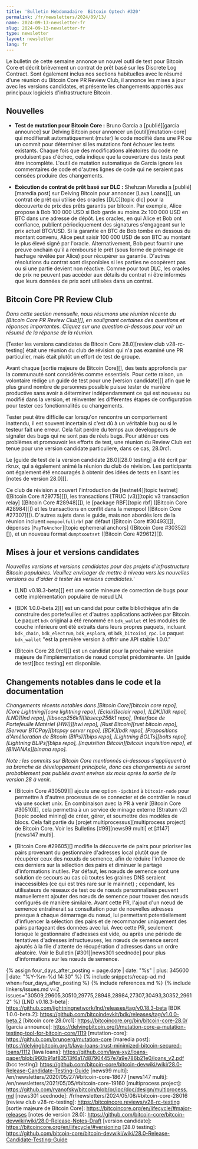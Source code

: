 ```yaml
---
title: 'Bulletin Hebdomadaire  Bitcoin Optech #320'
permalink: /fr/newsletters/2024/09/13/
name: 2024-09-13-newsletter-fr
slug: 2024-09-13-newsletter-fr
type: newsletter
layout: newsletter
lang: fr
---
```

Le bulletin de cette semaine annonce un nouvel outil de test pour Bitcoin Core et
décrit brièvement un contrat de prêt basé sur les Discrete Log Contract. Sont également inclus nos
sections habituelles avec le résumé d'une réunion du Bitcoin Core PR Review Club,
il annonce les mises à jour avec les versions candidates, et présente les changements
apportés aux principaux logiciels d'infrastructure Bitcoin.

## Nouvelles

- **Test de mutation pour Bitcoin Core :** Bruno Garcia a [publié][garcia announce] sur
  Delving Bitcoin pour annoncer un [outil][mutation-core] qui modifierait
  automatiquement (muter) le code modifié dans une PR ou un commit pour
  déterminer si les mutations font échouer les tests existants. Chaque fois
  que des modifications aléatoires du code ne produisent pas d'échec, cela indique que la couverture
  des tests peut être incomplète. L'outil de mutation automatique de Garcia ignore
  les commentaires de code et d'autres lignes de code qui ne seraient pas censées
  produire des changements.

- **Exécution de contrat de prêt basé sur DLC :** Shehzan Maredia
  a [publié][maredia post] sur Delving Bitcoin pour annoncer [Lava Loans][], un
  contrat de prêt qui utilise des oracles [DLC][topic dlc] pour la découverte de prix
  des prêts garantis par bitcoin. Par exemple, Alice propose à Bob
  100 000 USD si Bob garde au moins 2x 100 000 USD en BTC dans une adresse de dépôt.
  Les oracles, en qui Alice et Bob ont confiance, publient périodiquement
  des signatures s'engageant sur le prix actuel BTC/USD. Si la garantie en BTC de Bob
  tombe en dessous du montant convenu, Alice peut saisir
  100 000 USD de son BTC au montant le plus élevé signé par l'oracle.
  Alternativement, Bob peut fournir une preuve onchain qu'il a remboursé le prêt
  (sous forme de préimage de hachage révélée par Alice) pour récupérer sa
  garantie. D'autres résolutions du contrat sont disponibles si les
  parties ne coopèrent pas ou si une partie devient non réactive. Comme
  pour tout DLC, les oracles de prix ne peuvent pas accéder aux
  détails du contrat ni être informés que leurs données de prix sont utilisées dans un contrat.

## Bitcoin Core PR Review Club

*Dans cette section mensuelle, nous résumons une réunion récente du [Bitcoin Core PR Review
Club][], en soulignant certaines des questions et réponses importantes. Cliquez sur une question
ci-dessous pour voir un résumé de la réponse de
la réunion.*

[Tester les versions candidates de Bitcoin Core 28.0][review club
v28-rc-testing] était une réunion du club de révision qui n'a pas examiné une
PR particulier, mais était plutôt un effort de test de groupe.

Avant chaque [sortie majeure de Bitcoin Core][], des tests approfondis par la
communauté sont considérés comme essentiels. Pour cette raison, un volontaire rédige un
guide de test pour une [version candidate][] afin que le plus grand nombre de personnes possible
puisse tester de manière productive sans avoir à déterminer indépendamment ce qui est nouveau ou
modifié dans la version, et réinventer les différentes étapes de configuration pour tester ces
fonctionnalités ou changements.

Tester peut être difficile car lorsqu'on rencontre un comportement inattendu, il est souvent
incertain si c'est dû à un véritable bug ou si le
testeur fait une erreur. Cela fait perdre du temps aux développeurs de signaler des bugs qui ne sont
pas de réels bugs. Pour atténuer ces problèmes et promouvoir les efforts de test, une réunion du
Review Club est tenue pour une version candidate particuliere, dans ce cas, 28.0rc1.

Le [guide de test de la version candidate 28.0][28.0 testing] a été écrit par
rkrux, qui a également animé la réunion du club de révision.
Les participants ont également été encouragés à obtenir des idées de tests en lisant les [notes de
version 28.0][].

Ce club de révision a couvert l'introduction de [testnet4][topic testnet]
([Bitcoin Core #29775][]), les transactions [TRUC (v3)][topic v3
transaction relay] ([Bitcoin Core #28948][]), le [package RBF][topic
rbf] ([Bitcoin Core #28984][]) et les transactions en conflit dans la mempool
([Bitcoin Core #27307][]). D'autres sujets dans le guide, mais
non abordés lors de la réunion incluent `mempoolfullrbf` par défaut ([Bitcoin
Core #30493][]), dépenses [`PayToAnchor`][topic ephemeral anchors]
([Bitcoin Core #30352][]), et un nouveau format `dumptxoutset` ([Bitcoin
Core #29612][]).

## Mises à jour et versions candidates

*Nouvelles versions et versions candidates pour des projets d'infrastructure Bitcoin populaires.
Veuillez envisager de mettre à niveau vers les nouvelles versions ou d'aider à tester les versions candidates.*'

- [LND v0.18.3-beta][] est une sortie mineure de correction de bugs
  pour cette implémentation populaire de nœud LN.

- [BDK 1.0.0-beta.2][] est un candidat pour cette bibliothèque afin de
  construire des portefeuilles et d'autres applications activées par Bitcoin. Le paquet `bdk` original
  a été renommé en `bdk_wallet` et les modules de couche inférieure ont été extraits dans leurs
  propres paquets, incluant
  `bdk_chain`, `bdk_electrum`, `bdk_esplora`, et `bdk_bitcoind_rpc`.
  Le paquet `bdk_wallet` "est la première version à offrir une API stable 1.0.0."

- [Bitcoin Core 28.0rc1][] est un candidat pour la prochaine version majeure
  de l'implémentation de nœud complet prédominante. Un [guide de test][bcc testing] est disponible.

## Changements notables dans le code et la documentation

_Changements récents notables dans [Bitcoin Core][bitcoin core repo], [Core
Lightning][core lightning repo], [Eclair][eclair repo], [LDK][ldk repo],
[LND][lnd repo], [libsecp256k1][libsecp256k1 repo], [Interface de Portefeuille Matériel (HWI)][hwi
repo], [Rust Bitcoin][rust bitcoin repo], [Serveur BTCPay][btcpay server repo], [BDK][bdk repo],
[Propositions d'Amélioration de Bitcoin (BIPs)][bips repo], [Lightning BOLTs][bolts repo],
[Lightning BLIPs][blips repo], [Inquisition Bitcoin][bitcoin inquisition
repo], et [BINANAs][binana repo]._

_Note : les commits sur Bitcoin Core mentionnés ci-dessous s'appliquent à sa branche de
développement principale, donc ces changements ne seront probablement pas publiés avant environ six
mois après la sortie de la version 28 à venir._

- [Bitcoin Core #30509][] ajoute une option `-ipcbind` à `bitcoin-node` pour permettre
  à d'autres processus de se connecter et de contrôler le nœud via une socket unix. En
  combinaison avec la PR à venir [Bitcoin Core #30510][], cela permettra à un
  service de minage externe [Stratum v2][topic pooled mining] de créer, gérer,
  et soumettre des modèles de blocs. Cela fait partie du [projet multiprocessus][multiprocess project]
  de Bitcoin Core. Voir les Bulletins [#99][news99 multi] et [#147][news147 multi].

- [Bitcoin Core #29605][] modifie la découverte de pairs pour prioriser les pairs provenant du
  gestionnaire d'adresses local plutôt que de récupérer ceux des nœuds de semence, afin de réduire
  l'influence de ces derniers sur la sélection des pairs et diminuer le partage d'informations
  inutiles. Par défaut, les nœuds de semence sont une solution de secours au cas où toutes les graines DNS
  seraient inaccessibles (ce qui est très rare sur le mainnet) ; cependant, les utilisateurs de
  réseaux de test ou de nœuds personnalisés peuvent manuellement ajouter des nœuds de semence pour
  trouver des nœuds configurés de manière similaire. Avant cette PR, l'ajout d'un nœud de semence
  entraînerait sa consultation pour de nouvelles adresses presque à chaque démarrage du nœud, lui
  permettant potentiellement d'influencer la sélection des pairs et de recommander uniquement des
  pairs partageant des données avec lui. Avec cette PR, seulement lorsque le gestionnaire d'adresses est
  vide, ou après une période de tentatives d'adresses infructueuses, les nœuds de semence seront
  ajoutés à la file d'attente de récupération d'adresses dans un ordre aléatoire. Voir le Bulletin
  [#301][news301 seednode] pour plus d'informations sur les nœuds de semence.

{% assign four_days_after_posting = page.date | date: "%s" | plus: 345600 | date: "%Y-%m-%d 14:30" %}
{% include snippets/recap-ad.md when=four_days_after_posting %}
{% include references.md %}
{% include linkers/issues.md v=2 issues="30509,29605,30510,29775,28948,28984,27307,30493,30352,29612" %}
[LND v0.18.3-beta]: https://github.com/lightningnetwork/lnd/releases/tag/v0.18.3-beta
[BDK 1.0.0-beta.2]: https://github.com/bitcoindevkit/bdk/releases/tag/v1.0.0-beta.2
[bitcoin core 28.0rc1]: https://bitcoincore.org/bin/bitcoin-core-28.0/
[garcia announce]: https://delvingbitcoin.org/t/mutation-core-a-mutation-testing-tool-for-bitcoin-core/1119
[mutation-core]: https://github.com/brunoerg/mutation-core
[maredia post]: https://delvingbitcoin.org/t/lava-loans-trust-minimized-bitcoin-secured-loans/1112
[lava loans]: https://github.com/lava-xyz/loans-paper/blob/960b91af83513f6a17d87904457e7a9e786b21e0/loans_v2.pdf
[bcc testing]: https://github.com/bitcoin-core/bitcoin-devwiki/wiki/28.0-Release-Candidate-Testing-Guide
[news99 multi]: /en/newsletters/2020/05/27/#bitcoin-core-18677
[news147 multi]: /en/newsletters/2021/05/05/#bitcoin-core-19160
[multiprocess project]: https://github.com/ryanofsky/bitcoin/blob/pr/ipc/doc/design/multiprocess.md
[news301 seednode]: /fr/newsletters/2024/05/08/#bitcoin-core-28016
[review club v28-rc-testing]: https://bitcoincore.reviews/v28-rc-testing
[sortie majeure de Bitcoin Core]: https://bitcoincore.org/en/lifecycle/#major-releases
[notes de version 28.0]: https://github.com/bitcoin-core/bitcoin-devwiki/wiki/28.0-Release-Notes-Draft
[version candidate]: https://bitcoincore.org/en/lifecycle/#versioning
[28.0 testing]: https://github.com/bitcoin-core/bitcoin-devwiki/wiki/28.0-Release-Candidate-Testing-Guide